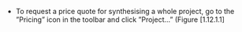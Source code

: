 

-   To request a price quote for synthesising a whole project, go to the
    &rdquo;Pricing&rdquo; icon in the toolbar and click &rdquo;Project...&rdquo;
    (Figure&nbsp;[1.12.1.1]